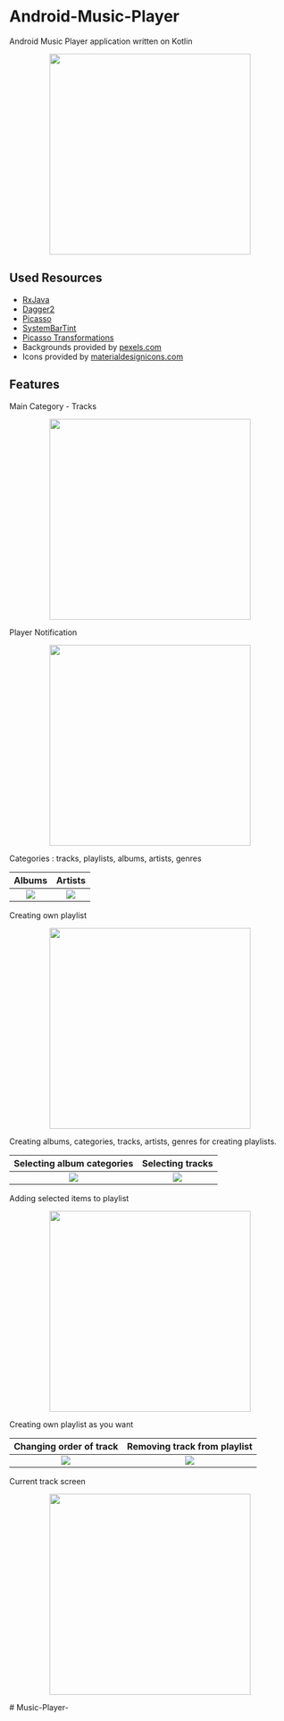 # Android-Music-Player
Android Music Player application written on Kotlin

<p align="center"><img src="https://raw.githubusercontent.com/dns21395/MusicPlayer/master/ReadmeFiles/thumb.png" width="360" /></p>

Used Resources
-----
* [RxJava](https://github.com/ReactiveX/RxJava) <br/>
* [Dagger2](https://github.com/google/dagger) <br/>
* [Picasso](https://github.com/square/picasso) <br/>
* [SystemBarTint](https://github.com/jgilfelt/SystemBarTint) <br/>
* [Picasso Transformations](https://github.com/wasabeef/picasso-transformations) <br/>
*  Backgrounds provided by [pexels.com](https://www.pexels.com) <br/>
*  Icons provided by [materialdesignicons.com](https://materialdesignicons.com) <br/>

Features
-----
Main Category - Tracks

<p align="center"><img src="https://raw.githubusercontent.com/khodealib/Android-Music-Player-kotlin/master/ReadmeFiles/tracks.png" width="360" /></p>

Player Notification 
<p align="center"><img src="https://raw.githubusercontent.com/khodealib/Android-Music-Player-kotlin/master/ReadmeFiles/notification.png" width="360" /></p>


Categories : tracks, playlists, albums, artists, genres

Albums      |  Artists
:-------------------------:|:-------------------------:
![](https://raw.githubusercontent.com/khodealib/Android-Music-Player-kotlin/master/ReadmeFiles/albums.png)  |  ![](https://raw.githubusercontent.com/dns21395/MusicPlayer/master/ReadmeFiles/artists.png)


Creating own playlist

<p align="center"><img src="https://raw.githubusercontent.com/khodealib/Android-Music-Player-kotlin/master/ReadmeFiles/create_playlist.png" width="360" /></p>


Creating albums, categories, tracks, artists, genres for creating playlists.

Selecting album categories       |  Selecting tracks
:-------------------------:|:-------------------------:
![](https://raw.githubusercontent.com/khodealib/Android-Music-Player-kotlin/master/ReadmeFiles/select1.png)  |  ![](https://raw.githubusercontent.com/dns21395/MusicPlayer/master/ReadmeFiles/select2.png)


Adding selected items to playlist
<p align="center"><img src="https://raw.githubusercontent.com/khodealib/Android-Music-Player-kotlin/master/ReadmeFiles/add_tracks_to_playlist.png" width="360" /></p>


Creating own playlist as you want

Changing order of track     |   Removing track from playlist
:-------------------------:|:-------------------------:
![](https://raw.githubusercontent.com/khodealib/Android-Music-Player-kotlin/master/ReadmeFiles/playlist_reorder.png)  |  ![](https://raw.githubusercontent.com/khodealib/Android-Music-Player-kotlin/master/ReadmeFiles/playlist_delete.png)


Current track screen
<p align="center"><img src="https://raw.githubusercontent.com/khodealib/Android-Music-Player-kotlin/master/ReadmeFiles/player.png" width="360" /></p>
# Music-Player-

